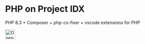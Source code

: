 # PHP on Project IDX

PHP 8.3 + Composer + php-cs-fixer + vscode extensions for PHP



<a href="https://idx.google.com/new?template=https%3A%2F%2Fgithub.com%2Fproweb%2Fphp-idx-starter">
  <img
    height="32"
    alt="Open in IDX"
    src="https://cdn.idx.dev/btn/open_purple_32.svg">
</a>